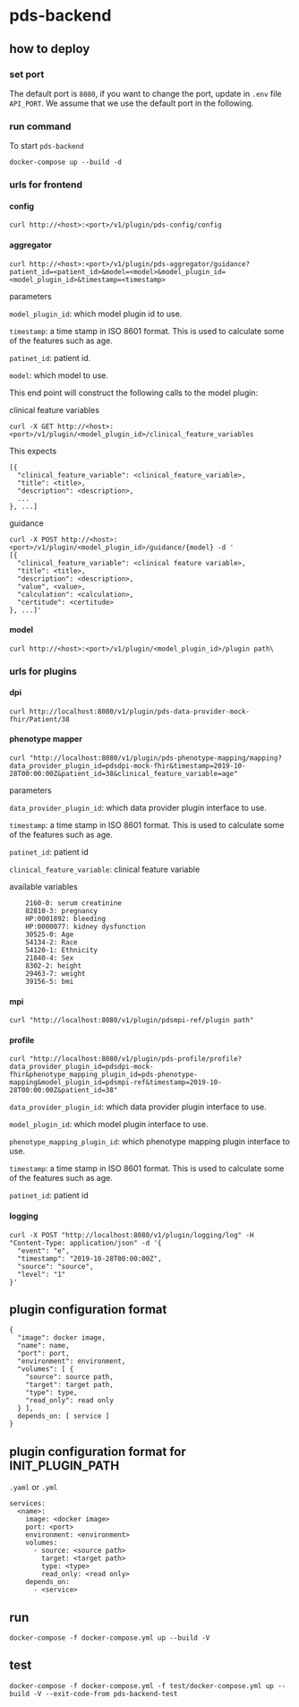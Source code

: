 # pds-backend

## how to deploy

### set port

The default port is `8080`, if you want to change the port, update in `.env` file `API_PORT`. We assume that we use the default port in the following.

### run command

To start `pds-backend`
```
docker-compose up --build -d
```

### urls for frontend

#### config
```curl http://<host>:<port>/v1/plugin/pds-config/config```

#### aggregator
```curl http://<host>:<port>/v1/plugin/pds-aggregator/guidance?patient_id=<patient_id>&model=<model>&model_plugin_id=<model_plugin_id>&timestamp=<timestamp>```

parameters

`model_plugin_id`: which model plugin id to use.

`timestamp`: a time stamp in ISO 8601 format. This is used to calculate some of the features such as age.

`patinet_id`: patient id.

`model`: which model to use.

This end point will construct the following calls to the model plugin:

clinical feature variables
```
curl -X GET http://<host>:<port>/v1/plugin/<model_plugin_id>/clinical_feature_variables
```

This expects 
```
[{
  "clinical_feature_variable": <clinical_feature_variable>,
  "title": <title>,
  "description": <description>,
  ...
}, ...]
```

guidance
```
curl -X POST http://<host>:<port>/v1/plugin/<model_plugin_id>/guidance/{model} -d '
[{
  "clinical_feature_variable": <clinical feature variable>,
  "title": <title>,
  "description": <description>,
  "value", <value>,
  "calculation": <calculation>,
  "certitude": <certitude>
}, ...]'
```



#### model
```
curl http://<host>:<port>/v1/plugin/<model_plugin_id>/plugin path\
```




### urls for plugins

#### dpi
```
curl http://localhost:8080/v1/plugin/pds-data-provider-mock-fhir/Patient/38
```

#### phenotype mapper

```
curl "http://localhost:8080/v1/plugin/pds-phenotype-mapping/mapping?data_provider_plugin_id=pdsdpi-mock-fhir&timestamp=2019-10-28T00:00:00Z&patient_id=38&clinical_feature_variable=age"
```

parameters

`data_provider_plugin_id`: which data provider plugin interface to use.

`timestamp`: a time stamp in ISO 8601 format. This is used to calculate some of the features such as age.

`patinet_id`: patient id

`clinical_feature_variable`: clinical feature variable

available variables
```
    2160-0: serum creatinine
    82810-3: pregnancy
    HP:0001892: bleeding
    HP:0000077: kidney dysfunction
    30525-0: Age
    54134-2: Race
    54120-1: Ethnicity
    21840-4: Sex
    8302-2: height
    29463-7: weight
    39156-5: bmi
```

#### mpi
```
curl "http://localhost:8080/v1/plugin/pdsmpi-ref/plugin path"
```

#### profile
```
curl "http://localhost:8080/v1/plugin/pds-profile/profile?data_provider_plugin_id=pdsdpi-mock-fhir&phenotype_mapping_plugin_id=pds-phenotype-mapping&model_plugin_id=pdsmpi-ref&timestamp=2019-10-28T00:00:00Z&patient_id=38"
```

`data_provider_plugin_id`: which data provider plugin interface to use.

`model_plugin_id`: which model plugin interface to use.

`phenotype_mapping_plugin_id`: which phenotype mapping plugin interface to use.

`timestamp`: a time stamp in ISO 8601 format. This is used to calculate some of the features such as age.

`patinet_id`: patient id

#### logging
```
curl -X POST "http://localhost:8080/v1/plugin/logging/log" -H "Content-Type: application/json" -d '{
  "event": "e",
  "timestamp": "2019-10-28T00:00:00Z",
  "source": "source",
  "level": "1"
}'
```

## plugin configuration format
```
{
  "image": docker image,
  "name": name,
  "port": port,
  "environment": environment,
  "volumes": [ {
    "source": source path,
    "target": target path,
    "type": type,
    "read_only": read only
  } ],
  depends_on: [ service ]
}
```

## plugin configuration format for INIT_PLUGIN_PATH
`.yaml` or `.yml`

```
services:
  <name>:
    image: <docker image>
    port: <port>
    environment: <environment>
    volumes:
      - source: <source path>
        target: <target path>
        type: <type>
        read_only: <read only>
    depends_on:
      - <service>
```



## run
```
docker-compose -f docker-compose.yml up --build -V
```

## test
```
docker-compose -f docker-compose.yml -f test/docker-compose.yml up --build -V --exit-code-from pds-backend-test
```
